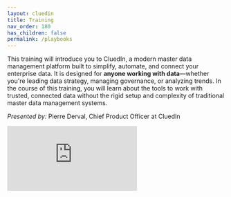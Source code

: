 ```yaml
---
layout: cluedin
title: Training
nav_order: 180
has_children: false
permalink: /playbooks
---
```


This training will introduce you to CluedIn, a modern master data management platform built to simplify, automate, and connect your enterprise data. It is designed for **anyone working with data**—whether you're leading data strategy, managing governance, or analyzing trends. In the course of this training, you will learn about the tools to work with trusted, connected data without the rigid setup and complexity of traditional master data management systems.

_Presented by:_ Pierre Derval, Chief Product Officer at CluedIn

<div class="videoFrame">
<iframe src="https://player.vimeo.com/video/1086043385?badge=0&amp;autopause=0&amp;player_id=0&amp;app_id=58479" frameborder="0" allow="autoplay; fullscreen; picture-in-picture; clipboard-write" title="Welcome to CluedIn training"></iframe>
</div>